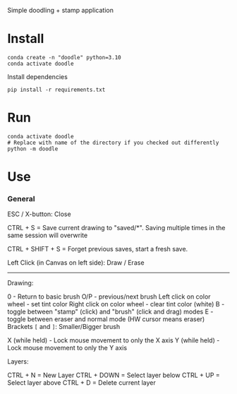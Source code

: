 Simple doodling + stamp application

# Install

```
conda create -n "doodle" python=3.10
conda activate doodle
```

Install dependencies
```
pip install -r requirements.txt
```

# Run

```
conda activate doodle
# Replace with name of the directory if you checked out differently
python -m doodle
```

# Use

### General

ESC / X-button: Close

CTRL + S = Save current drawing to "saved/*". Saving multiple times in the same session will overwrite

CTRL + SHIFT + S = Forget previous saves, start a fresh save.

Left Click (in Canvas on left side): Draw / Erase

----

Drawing:

0 - Return to basic brush
O/P - previous/next brush
Left click on color wheel - set tint color
Right click on color wheel - clear tint color (white)
B - toggle between "stamp" (click) and "brush" (click and drag) modes
E - toggle between eraser and normal mode (HW cursor means eraser)
Brackets `[` and `]`: Smaller/Bigger brush

X (while held) - Lock mouse movement to only the X axis
Y (while held) - Lock mouse movement to only the Y axis

Layers:

CTRL + N = New Layer
CTRL + DOWN = Select layer below
CTRL + UP = Select layer above
CTRL + D = Delete current layer

